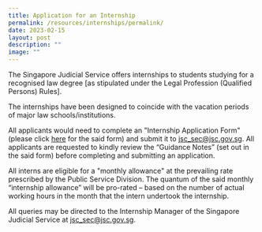 ```yaml
---
title: Application for an Internship
permalink: /resources/internships/permalink/
date: 2023-02-15
layout: post
description: ""
image: ""
---
```


The Singapore Judicial Service offers internships to students studying for a recognised law degree [as stipulated under the Legal Profession (Qualified Persons) Rules].

The internships have been designed to coincide with the vacation periods of major law schools/institutions.

All applicants would need to complete an "Internship Application Form" (please click [here](https://go.gov.sg/judicialinternshipapplicationform) for the said form) and submit it to [jsc_sec@jsc.gov.sg](mailto:jsc_sec@jsc.gov.sg).  All applicants are requested to kindly review the “Guidance Notes” (set out in the said form) before completing and submitting an application.  

All interns are eligible for a "monthly allowance" at the prevailing rate prescribed by the Public Service Division. The quantum of the said monthly “internship allowance” will be pro-rated – based on the number of actual working hours in the month that the intern undertook the internship. 

All queries may be directed to the Internship Manager of the Singapore Judicial Service at [jsc_sec@jsc.gov.sg](mailto:jsc_sec@jsc.gov.sg).